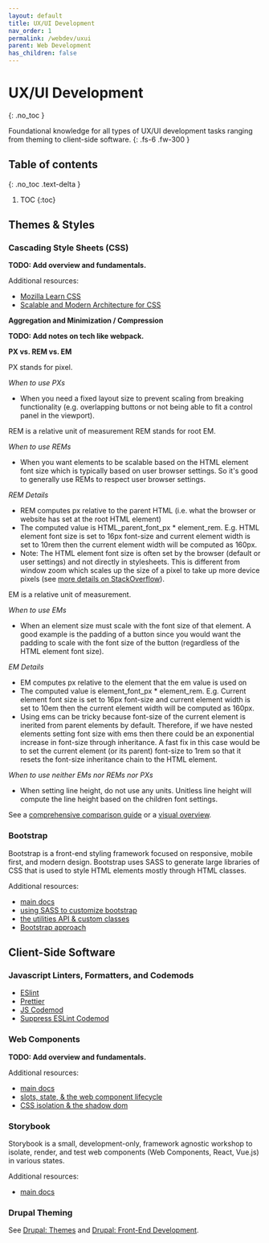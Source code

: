 ```yaml
---
layout: default
title: UX/UI Development
nav_order: 1
permalink: /webdev/uxui
parent: Web Development
has_children: false
---
```


# UX/UI Development
{: .no_toc }

Foundational knowledge for all types of UX/UI development tasks ranging from theming to client-side software.
{: .fs-6 .fw-300 }

## Table of contents
{: .no_toc .text-delta }

1. TOC
{:toc}

## Themes & Styles

### Cascading Style Sheets (CSS)

**TODO: Add overview and fundamentals.**

Additional resources:
* [Mozilla Learn CSS](https://developer.mozilla.org/en-US/docs/Learn/CSS)
* [Scalable and Modern Architecture for CSS](https://smacss.com/)

**Aggregation and Minimization / Compression**

**TODO: Add notes on tech like webpack.**

**PX vs. REM vs. EM**

PX stands for pixel.

_When to use PXs_
* When you need a fixed layout size to prevent scaling from breaking functionality (e.g. overlapping buttons or not being able to fit a control panel in the viewport).

REM is a relative unit of measurement REM stands for root EM.

_When to use REMs_
* When you want elements to be scalable based on the HTML element font size which is typically based on user browser settings. So it's good to generally use REMs to respect user browser settings.

_REM Details_
* REM computes px relative to the parent HTML (i.e. what the browser or website has set at the root HTML element)
* The computed value is HTML_parent_font_px * element_rem. E.g. HTML element font size is set to 16px font-size and current element width is set to 10rem then the current element width will be computed as 160px.
* Note: The HTML element font size is often set by the browser (default or user settings) and not directly in stylesheets. This is different from window zoom which scales up the size of a pixel to take up more device pixels (see [more details on StackOverflow](https://stackoverflow.com/questions/29390155/what-exactly-changes-in-the-css-rendering-when-desktop-browsers-zoom-in-or-out)).

EM is a relative unit of measurement.

_When to use EMs_
* When an element size must scale with the font size of that element. A good example is the padding of a button since you would want the padding to scale with the font size of the button (regardless of the HTML element font size).

_EM Details_
* EM computes px relative to the element that the em value is used on
* The computed value is element_font_px * element_rem. E.g. Current element font size is set to 16px font-size and current element width is set to 10em then the current element width will be computed as 160px.
* Using ems can be tricky because font-size of the current element is inerited from parent elements by default. Therefore, if we have nested elements setting font size with ems then there could be an exponential increase in font-size through inheritance. A fast fix in this case would be to set the current element (or its parent) font-size to 1rem so that it resets the font-size inheritance chain to the HTML element.

_When to use neither EMs nor REMs nor PXs_
* When setting line height, do not use any units. Unitless line height will compute the line height based on the children font settings.

See a [comprehensive comparison guide](https://webdesign.tutsplus.com/comprehensive-guide-when-to-use-em-vs-rem--cms-23984t) or a [visual overview](https://webdesign.tutsplus.com/a-visual-guide-to-em-and-rem-units--CRS-200720c/overview-of-px-em-and-rem).

### Bootstrap

Bootstrap is a front-end styling framework focused on responsive, mobile first, and modern design. Bootstrap uses SASS to generate large libraries of CSS that is used to style HTML elements mostly through HTML classes.

Additional resources:
* [main docs](https://getbootstrap.com/docs/5.0/getting-started/introduction/)
* [using SASS to customize bootstrap](https://getbootstrap.com/docs/5.0/customize/sass/)
* [the utilities API & custom classes](https://getbootstrap.com/docs/5.0/utilities/api/)
* [Bootstrap approach](https://getbootstrap.com/docs/5.0/extend/approach/)

## Client-Side Software

### Javascript Linters, Formatters, and Codemods

* [ESlint](https://eslint.org/)
* [Prettier](https://prettier.io/)
* [JS Codemod](https://github.com/facebook/jscodeshift)
* [Suppress ESLint Codemod](https://github.com/amanda-mitchell/suppress-eslint-errors)

### Web Components

**TODO: Add overview and fundamentals.**

Additional resources:
  * [main docs](https://developer.mozilla.org/en-US/docs/Web/API/Web_components)
  * [slots, state, & the web component lifecycle](https://stackoverflow.com/questions/48663678/how-to-have-a-connectedcallback-for-when-all-child-custom-elements-have-been-c)
  * [CSS isolation & the shadow dom](https://css-tricks.com/styling-a-web-component/)

### Storybook

Storybook is a small, development-only, framework agnostic workshop to isolate, render, and test web components (Web Components, React, Vue.js) in various states.

Additional resources:
* [main docs](https://storybook.js.org/docs/react/get-started/why-storybook)

### Drupal Theming

See [Drupal: Themes](/webdev/drupal#themes) and [Drupal: Front-End Development](/webdev/drupal#front-end-development).
